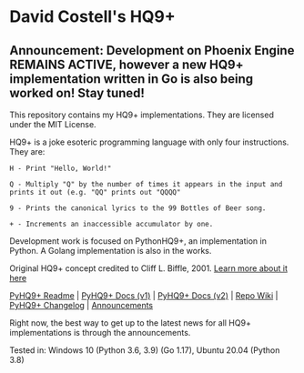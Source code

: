 # David Costell's HQ9+

## Announcement: Development on Phoenix Engine REMAINS ACTIVE, however a new HQ9+ implementation written in Go is also being worked on! Stay tuned!

This repository contains my HQ9+ implementations. They are licensed under the MIT License.

HQ9+ is a joke esoteric programming language with only four instructions. They are:
```
H - Print "Hello, World!"

Q - Multiply "Q" by the number of times it appears in the input and prints it out (e.g. "QQ" prints out "QQQQ"

9 - Prints the canonical lyrics to the 99 Bottles of Beer song.

+ - Increments an inaccessible accumulator by one.
```
Development work is focused on PythonHQ9+, an implementation in Python.
A Golang implementation is also in the works.

Original HQ9+ concept credited to Cliff L. Biffle, 2001. 
[Learn more about it here](http://cliffle.com/esoterica/hq9plus/)  

[PyHQ9+ Readme](PythonHQ9%2B/pyhq9-readme.md) | [PyHQ9+ Docs (v1)](https://github.com/DontEatThemCookies/HQ9/wiki/Documentation-v1) | [PyHQ9+ Docs (v2)](https://github.com/DontEatThemCookies/HQ9/wiki/Documentation-v2) | [Repo Wiki](https://github.com/DontEatThemCookies/HQ9/wiki) | 
[PyHQ9+ Changelog](https://github.com/DontEatThemCookies/HQ9/wiki/Changelog#changelog) |
[Announcements](https://github.com/DontEatThemCookies/HQ9/wiki/Announcements)

Right now, the best way to get up to the latest news for all HQ9+ implementations is through the announcements.

Tested in: Windows 10 (Python 3.6, 3.9) (Go 1.17), Ubuntu 20.04 (Python 3.8)
